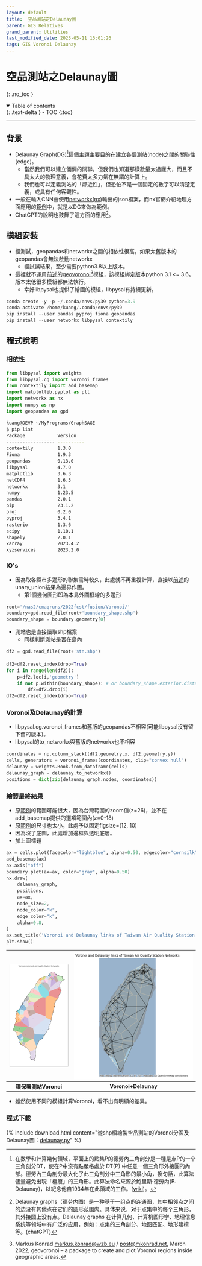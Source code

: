 ```yaml
---
layout: default
title:  空品測站之Delaunay圖
parent: GIS Relatives
grand_parent: Utilities
last_modified_date: 2023-05-11 16:01:26
tags: GIS Voronoi Delaunay
---
```


# 空品測站之Delaunay圖
{: .no_toc }

<details open markdown="block">
  <summary>
    Table of contents
  </summary>
  {: .text-delta }
- TOC
{:toc}
</details>

---

## 背景

- Delaunay Graph(DG)[^1]這個主題主要目的在建立各個測站(node)之間的關聯性(edge)。
  - 當然我們可以建立倆倆的關聯，但我們也知道那樣數量太過龐大，而且不具太大的物理意義，會花費太多力氣在無謂的計算上。
  - 我們也可以定義測站的「鄰近性」，但恐怕不是一個固定的數字可以清楚定義，或具有任何客觀性。
- 一般在輸入CNN會使用[networkx(nx)](https://networkx.org/)輸出的json檔案，而nx官網介紹地理方面應用的[範例][dg]中，就是以DG來做為範例。
- ChatGPT的說明也鼓舞了這方面的應用[^2]。

## 模組安裝

- 經測試，geopandas和networkx之間的相依性很高，如果太舊版本的geopandas會無法啟動networkx
  - 經試誤結果，至少需要python3.8以上版本。
- 這裡就不運用[前述](Voronoi.md)的[geovoronoi](https://github.com/WZBSocialScienceCenter/geovoronoi)[^4]模組，該模組綁定版本python 3.1 <= 3.6。版本太低很多模組都無法執行。
  - 幸好libpysal也提供了繪圖的模組，libpysal有持續更新。

```python
conda create -y -p ~/.conda/envs/py39 python=3.9
conda activate /home/kuang/.conda/envs/py39
pip install --user pandas pyproj fiona geopandas
pip install --user networkx libpysal contextily
```

## 程式說明

### 相依性

```python
from libpysal import weights
from libpysal.cg import voronoi_frames
from contextily import add_basemap
import matplotlib.pyplot as plt
import networkx as nx
import numpy as np
import geopandas as gpd
```

```bash
kuang@DEVP ~/MyPrograms/GraphSAGE
$ pip list
Package            Version
------------------ ----------
contextily         1.3.0
Fiona              1.9.3
geopandas          0.13.0
libpysal           4.7.0
matplotlib         3.6.3
netCDF4            1.6.3
networkx           3.1
numpy              1.23.5
pandas             2.0.1
pip                23.1.2
proj               0.2.0
pyproj             3.4.1
rasterio           1.3.6
scipy              1.10.1
shapely            2.0.1
xarray             2023.4.2
xyzservices        2023.2.0
```

### IO's

- 因為取各縣市多邊形的聯集需時較久，此處就不再重複計算，直接以[前述](Voronoi.md)的unary_union結果為邊界作圖。
  - 第1個幾何圖形即為本島外圍框線的多邊形

```python
root='/nas2/cmaqruns/2022fcst/fusion/Voronoi/'
boundary=gpd.read_file(root+'boundary_shape.shp')
boundary_shape = boundary.geometry[0]
```

- 測站也是直接讀取shp檔案
  - 同樣判斷測站是否在島內

```python
df2 = gpd.read_file(root+'stn.shp')

df2=df2.reset_index(drop=True)
for i in range(len(df2)):
    p=df2.loc[i,'geometry']
    if not p.within(boundary_shape): # or boundary_shape.exterior.distance(p) < 0.01:
        df2=df2.drop(i)
df2=df2.reset_index(drop=True)
```

### Voronoi及Delaunay的計算

- libpysal.cg.voronoi_frames和舊版的geopandas不相容(可能libpysal沒有留下舊的版本)。
- libpysal的to_networkx與舊版的networkx也不相容

```python
coordinates = np.column_stack((df2.geometry.x, df2.geometry.y))
cells, generators = voronoi_frames(coordinates, clip="convex hull")
delaunay = weights.Rook.from_dataframe(cells)
delaunay_graph = delaunay.to_networkx()
positions = dict(zip(delaunay_graph.nodes, coordinates))
```

### 繪製最終結果

- 原[範例][dg]的範圍可能很大，因為台灣範圍的zoom值(z=26)，並不在add_basemap提供的選項範圍內(z=0-18)
- 原[範例][dg]的尺寸也太小，此處予以固定figsize=(12, 10)
- 因為沒了底圖，此處增加邊框與透明底層。
- 加上圖標題

```python
ax = cells.plot(facecolor="lightblue", alpha=0.50, edgecolor="cornsilk", linewidth=2,figsize=(12, 10))
add_basemap(ax)
ax.axis("off")
boundary.plot(ax=ax, color="gray", alpha=0.50)
nx.draw(
    delaunay_graph,
    positions,
    ax=ax,
    node_size=2,
    node_color="k",
    edge_color="k",
    alpha=0.8,
)
ax.set_title('Voronoi and Delaunay links of Taiwan Air Quality Station Networks')
plt.show()
```

|![](https://raw.githubusercontent.com/sinotec2/FAQ/main/attachments/2023-04-28-10-57-17.png)|![](https://raw.githubusercontent.com/sinotec2/FAQ/main/attachments/2023-05-11-16-13-05.png)|
|:-:|:-:|
|<b>環保署測站Voronoi</b>|<b>Voronoi+Delaunay</b>|

- 雖然使用不同的模組計算Voronoi，看不出有明顯的差異。

### 程式下載

{% include download.html content="從shp檔繪製空品測站的Voronoi分區及Delaunay圖：[delaunay.py](https://github.com/sinotec2/Focus-on-Air-Quality/blob/main/utilities/GIS/delaunay.py)" %}

[^1]: 在數學和計算幾何領域，平面上的點集P的德勞內三角剖分是一種是点P的一个三角剖分DT，使在P中沒有點嚴格處於 DT(P) 中任意一個三角形外接圓的內部。德勞內三角剖分最大化了此三角剖分中三角形的最小角，換句話，此算法儘量避免出現「極瘦」的三角形。此算法命名來源於鮑里斯·德勞內(B. Delaunay)，以紀念他自1934年在此領域的工作。([wiki](https://zh.wikipedia.org/wiki/德勞內三角剖分))。
[^2]: Delaunay graphs（德劳内图）是一种基于一组点的连通图，其中相邻点之间的边没有其他点在它们的圆形范围内。具体来说，对于点集中的每个三角形，其外接圆上没有点。Delaunay graphs 在计算几何、计算机图形学、地理信息系统等领域中有广泛的应用，例如：点集的三角剖分、地图匹配、地形建模等。(chatGPT)
[^4]: Markus Konrad markus.konrad@wzb.eu / post@mkonrad.net, March 2022, geovoronoi – a package to create and plot Voronoi regions inside geographic areas.

[dg]: https://networkx.org/documentation/latest/auto_examples/geospatial/plot_delaunay.html#sphx-glr-auto-examples-geospatial-plot-delaunay-py "Delaunay graphs from geographic points"